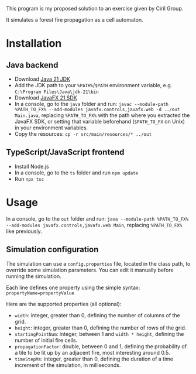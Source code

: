 This program is my proposed solution to an exercise given by Ciril Group.

It simulates a forest fire propagation as a cell automaton.

# Installation

## Java backend

* Download [Java 21 JDK](https://www.oracle.com/java/technologies/downloads/#java21)
* Add the JDK path to your `%PATH%`/`$PATH` environment variable, e.g. `C:\Program Files\Java\jdk-21\bin`
* Download [JavaFX 21 SDK](https://gluonhq.com/products/javafx/)
* In a console, go to the `java` folder and run:
`javac --module-path %PATH_TO_FX% --add-modules javafx.controls,javafx.web -d ../out Main.java`,
replacing `%PATH_TO_FX%` with the path where you extracted the JavaFX SDK, or
setting that variable beforehand (`$PATH_TO_FX` on Unix) in your environment
variables.
* Copy the resources: `cp -r src/main/resources/* ../out`

## TypeScript/JavaScript frontend

* Install Node.js
* In a console, go to the `ts` folder and run `npm update`
* Run `npx tsc`

# Usage

In a console, go to the `out` folder and run:
 `java --module-path %PATH_TO_FX% --add-modules javafx.controls,javafx.web Main`,
replacing `%PATH_TO_FX%` like previously.

## Simulation configuration

The simulation can use a `config.properties` file, located in the class path,
to override some simulation parameters. You can edit it manually before
running the simulation.

Each line defines one property using the simple syntax:
`propertyName=propertyValue`

Here are the supported properties (all optional):
* `width`: integer, greater than 0, defining the number of columns of the grid.
* `height`: integer, greater than 0, defining the number of rows of the grid.
* `startingPointNum`: integer, between 1 and `width * height`, defining the number of initial fire cells.
* `propagationFactor`: double, between 0 and 1, defining the probability of a tile to be lit up by an adjacent fire, most interesting around 0.5.
* `timeStepMs`: integer, greater than 0, defining the duration of a time increment of the simulation, in milliseconds.